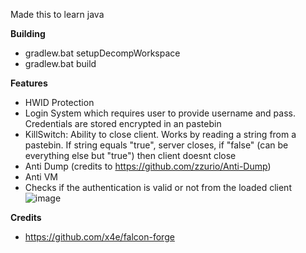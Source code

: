 Made this to learn java

**Building**
- gradlew.bat setupDecompWorkspace
- gradlew.bat build
  
**Features**
- HWID Protection
- Login System which requires user to provide username and pass. Credentials are stored encrypted in an pastebin
- KillSwitch: Ability to close client. Works by reading a string from a pastebin. If string equals "true", server closes, if "false" (can be everything else but "true") then client doesnt close
- Anti Dump (credits to https://github.com/zzurio/Anti-Dump)
- Anti VM
- Checks if the authentication is valid or not from the loaded client
![image](https://github.com/redvx/secure-loader/assets/72520365/aec0a3f6-4f76-4661-9cb8-837da6613018)

**Credits**
- https://github.com/x4e/falcon-forge
